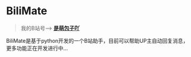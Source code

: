 # BiliMate
> 我的B站号——> **[是萌包子吖](https://space.bilibili.com/3546855325567315)**

BiliMate是基于python开发的一个B站助手，目前可以帮助UP主自动回复消息，更多功能正在开发进行中...

